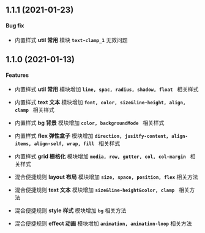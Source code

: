
## 1.1.1 (2021-01-23)

 #### Bug fix

- 内置样式 __util 常用__ 模块 __`text-clamp_1`__ 无效问题

## 1.1.0 (2021-01-13)

 #### Features

- 内置样式 __util 常用__ 模块增加 __`line, spac, radius, shadow, float `__ 相关样式
- 内置样式 __text 文本__ 模块增加 __`font, color, size&line-height, align, clamp `__ 相关样式
- 内置样式 __bg 背景__ 模块增加 __`color, backgroundMode `__ 相关样式
- 内置样式 __flex 弹性盒子__ 模块增加 __`direction, jusitfy-content, align-items, align-self, wrap, fill `__ 相关样式
- 内置样式 __grid 栅格化__ 模块增加 __`media, row, gutter, col, col-margin `__ 相关样式

- 混合便捷规则 __layout 布局__ 模块增加 __`size, space, position, flex`__ 相关方法
- 混合便捷规则 __text 文本__ 模块增加 __`size&line-height&color, clamp `__ 相关方法
- 混合便捷规则 __style 样式__ 模块增加 __`bg`__ 相关方法
- 混合便捷规则 __effect 动画__ 模块增加 __`animation, animation-loop`__ 相关方法
